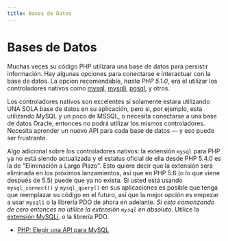 ```yaml
---
title: Bases de Datos
---
```


# Bases de Datos

Muchas veces su código PHP utilizara una base de datos para persistir información. Hay algunas opciones para conectarse e interactuar con la base de datos. La opcion recomendable, _hasta PHP 5.1.0_, era el utilizar los controladores nativos como [mysql][mysql], [mysqli][mysqli], [pgsql][pgsql], y otros.

Los controladores nativos son excelentes si solamente estara utilizando UNA SOLA base de datos en su aplicación, pero si, por ejemplo, esta utilizando MySQL y un poco de MSSQL, o necesita conectarse a una base de datos Oracle, entonces no podrá utilizar los mismos controladores. Necesita aprender un nuevo API para cada base de datos &mdash; y eso puede ser frustrante.

Algo adicional sobre los controladores nativos: la extensión `mysql` para PHP ya no está siendo actualizada y el estatus oficial de ella desde PHP 5.4.0 es la de "Eliminación a Largo Plazo". Esto quiere decir que la extensión será eliminada en los próximos lanzamientos, así que en PHP 5.6 (o lo que viene después de 5.5) puede que ya no exista. Si usted está usando `mysql_connect()` y `mysql_query()` en sus aplicaciones es posible que tenga que reemplazar su código en el futuro, así que la mejor opción es empezar a usar `mysqli` o la librería PDO de ahora en adelante. _Si esta comenzando de cero entonces no utilice la extensión `mysql` en absoluto_. Utilice la [extensión MySQLi][mysqli], o la librería PDO.

* [PHP: Elegir una API para MySQL](http://php.net/manual/es/mysqlinfo.api.choosing.php)

[mysql]: http://php.net/manual/es/mysql
[mysqli]: http://php.net/manual/es/book.mysqli.php
[pgsql]: http://php.net/manual/es/book.pgsql.php
